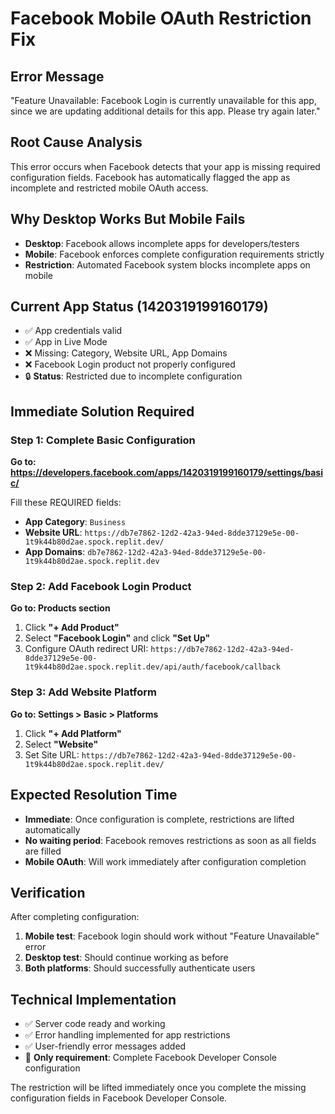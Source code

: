 # Facebook Mobile OAuth Restriction Fix

## Error Message
"Feature Unavailable: Facebook Login is currently unavailable for this app, since we are updating additional details for this app. Please try again later."

## Root Cause Analysis
This error occurs when Facebook detects that your app is missing required configuration fields. Facebook has automatically flagged the app as incomplete and restricted mobile OAuth access.

## Why Desktop Works But Mobile Fails
- **Desktop**: Facebook allows incomplete apps for developers/testers
- **Mobile**: Facebook enforces complete configuration requirements strictly
- **Restriction**: Automated Facebook system blocks incomplete apps on mobile

## Current App Status (1420319199160179)
- ✅ App credentials valid
- ✅ App in Live Mode
- ❌ Missing: Category, Website URL, App Domains
- ❌ Facebook Login product not properly configured
- 🔒 **Status**: Restricted due to incomplete configuration

## Immediate Solution Required

### Step 1: Complete Basic Configuration
**Go to: https://developers.facebook.com/apps/1420319199160179/settings/basic/**

Fill these REQUIRED fields:
- **App Category**: `Business` 
- **Website URL**: `https://db7e7862-12d2-42a3-94ed-8dde37129e5e-00-1t9k44b80d2ae.spock.replit.dev/`
- **App Domains**: `db7e7862-12d2-42a3-94ed-8dde37129e5e-00-1t9k44b80d2ae.spock.replit.dev`

### Step 2: Add Facebook Login Product
**Go to: Products section**
1. Click **"+ Add Product"**
2. Select **"Facebook Login"** and click **"Set Up"**
3. Configure OAuth redirect URI: `https://db7e7862-12d2-42a3-94ed-8dde37129e5e-00-1t9k44b80d2ae.spock.replit.dev/api/auth/facebook/callback`

### Step 3: Add Website Platform
**Go to: Settings > Basic > Platforms**
1. Click **"+ Add Platform"**
2. Select **"Website"**
3. Set Site URL: `https://db7e7862-12d2-42a3-94ed-8dde37129e5e-00-1t9k44b80d2ae.spock.replit.dev/`

## Expected Resolution Time
- **Immediate**: Once configuration is complete, restrictions are lifted automatically
- **No waiting period**: Facebook removes restrictions as soon as all fields are filled
- **Mobile OAuth**: Will work immediately after configuration completion

## Verification
After completing configuration:
1. **Mobile test**: Facebook login should work without "Feature Unavailable" error
2. **Desktop test**: Should continue working as before
3. **Both platforms**: Should successfully authenticate users

## Technical Implementation
- ✅ Server code ready and working
- ✅ Error handling implemented for app restrictions
- ✅ User-friendly error messages added
- 🔧 **Only requirement**: Complete Facebook Developer Console configuration

The restriction will be lifted immediately once you complete the missing configuration fields in Facebook Developer Console.